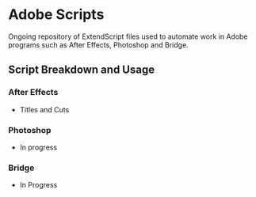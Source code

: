 # Adobe Scripts
Ongoing repository of ExtendScript files used to automate work in Adobe programs such as After Effects, Photoshop and Bridge.

## Script Breakdown and Usage
### After Effects
* Titles and Cuts
### Photoshop
* In progress
### Bridge
* In Progress